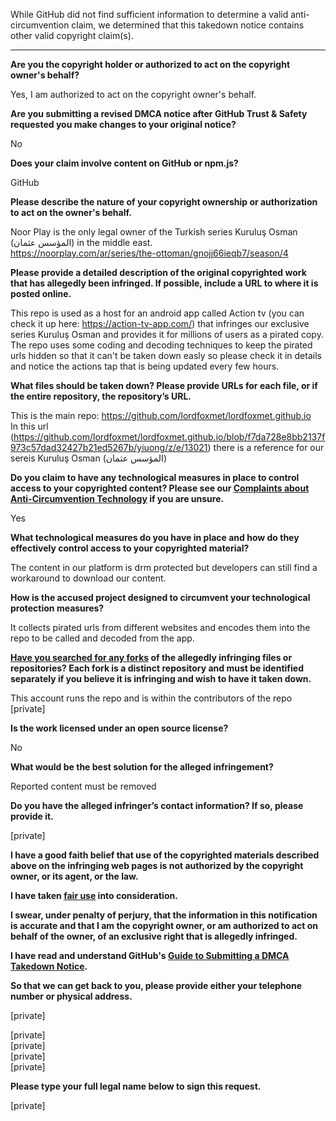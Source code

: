 While GitHub did not find sufficient information to determine a valid anti-circumvention claim, we determined that this takedown notice contains other valid copyright claim(s).

---

**Are you the copyright holder or authorized to act on the copyright owner's behalf?**

Yes, I am authorized to act on the copyright owner's behalf.

**Are you submitting a revised DMCA notice after GitHub Trust & Safety requested you make changes to your original notice?**

No

**Does your claim involve content on GitHub or npm.js?**

GitHub

**Please describe the nature of your copyright ownership or authorization to act on the owner's behalf.**

Noor Play is the only legal owner of the Turkish series Kuruluş Osman (المؤسس عثمان) in the middle east.  
https://noorplay.com/ar/series/the-ottoman/gnojj66ieqb7/season/4

**Please provide a detailed description of the original copyrighted work that has allegedly been infringed. If possible, include a URL to where it is posted online.**

This repo is used as a host for an android app called Action tv (you can check it up here: https://action-tv-app.com/) that infringes our exclusive series Kuruluş Osman and provides it for millions of users as a pirated copy.
The repo uses some coding and decoding techniques to keep the pirated urls hidden so that it can't be taken down easly so please check it in details and notice the actions tap that is being updated every few hours.

**What files should be taken down? Please provide URLs for each file, or if the entire repository, the repository’s URL.**

This is the main repo: https://github.com/lordfoxmet/lordfoxmet.github.io  
In this url (https://github.com/lordfoxmet/lordfoxmet.github.io/blob/f7da728e8bb2137f973c57dad32427b21ed5267b/yiuong/z/e/13021) there is a reference for our sereis Kuruluş Osman (المؤسس عثمان)

**Do you claim to have any technological measures in place to control access to your copyrighted content? Please see our <a href="https://docs.github.com/articles/guide-to-submitting-a-dmca-takedown-notice#complaints-about-anti-circumvention-technology">Complaints about Anti-Circumvention Technology</a> if you are unsure.**

Yes

**What technological measures do you have in place and how do they effectively control access to your copyrighted material?**

The content in our platform is drm protected but developers can still find a workaround to download our content.

**How is the accused project designed to circumvent your technological protection measures?**

It collects pirated urls from different websites and encodes them into the repo to be called and decoded from the app.

**<a href="https://docs.github.com/articles/dmca-takedown-policy#b-what-about-forks-or-whats-a-fork">Have you searched for any forks</a> of the allegedly infringing files or repositories? Each fork is a distinct repository and must be identified separately if you believe it is infringing and wish to have it taken down.**

This account runs the repo and is within the contributors of the repo  
[private]

**Is the work licensed under an open source license?**

No

**What would be the best solution for the alleged infringement?**

Reported content must be removed

**Do you have the alleged infringer’s contact information? If so, please provide it.**

[private]

**I have a good faith belief that use of the copyrighted materials described above on the infringing web pages is not authorized by the copyright owner, or its agent, or the law.**

**I have taken <a href="https://www.lumendatabase.org/topics/22">fair use</a> into consideration.**

**I swear, under penalty of perjury, that the information in this notification is accurate and that I am the copyright owner, or am authorized to act on behalf of the owner, of an exclusive right that is allegedly infringed.**

**I have read and understand GitHub's <a href="https://docs.github.com/articles/guide-to-submitting-a-dmca-takedown-notice/">Guide to Submitting a DMCA Takedown Notice</a>.**

**So that we can get back to you, please provide either your telephone number or physical address.**

[private]

[private]  
[private]  
[private]  
[private]  

**Please type your full legal name below to sign this request.**

[private]  
